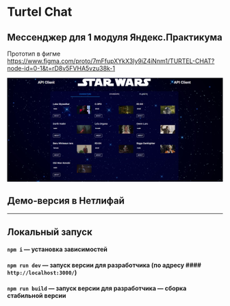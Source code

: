 # Turtel Chat
## Мессенджер для 1 модуля Яндекс.Практикума
Прототип в фигме https://www.figma.com/proto/7mFfupXYkX3Iy9iZ4iNnm1/TURTEL-CHAT?node-id=0-1&t=rD8v5FVHA5vzu38k-1

![Swapi-Client](https://github.com/DieReiterin/Swapi-Client/blob/main/public/assets/swapiClient.png)

## Демо-версия в Нетлифай
----------

## Локальный запуск
#### `npm i` — установка зависимостей
#### `npm run dev` — запуск версии для разработчика (по адресу #### `http://localhost:3000/`)
#### `npm run build` — запуск версии для разработчика — сборка стабильной версии


